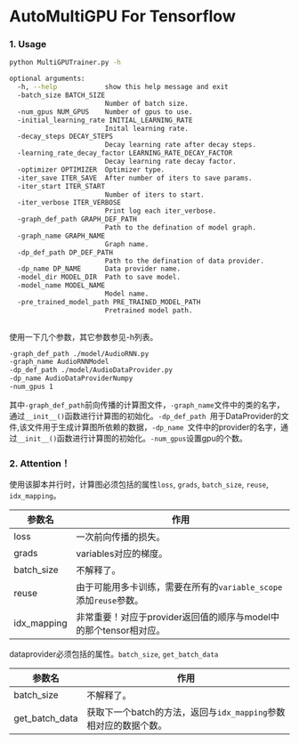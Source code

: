 # AutoMultiGPU For Tensorflow
### 1. Usage
```sh
python MultiGPUTrainer.py -h

optional arguments:
  -h, --help            show this help message and exit
  -batch_size BATCH_SIZE
                        Number of batch size.
  -num_gpus NUM_GPUS    Number of gpus to use.
  -initial_learning_rate INITIAL_LEARNING_RATE
                        Inital learning rate.
  -decay_steps DECAY_STEPS
                        Decay learning rate after decay steps.
  -learning_rate_decay_factor LEARNING_RATE_DECAY_FACTOR
                        Decay learning rate decay factor.
  -optimizer OPTIMIZER  Optimizer type.
  -iter_save ITER_SAVE  After number of iters to save params.
  -iter_start ITER_START
                        Number of iters to start.
  -iter_verbose ITER_VERBOSE
                        Print log each iter_verbose.
  -graph_def_path GRAPH_DEF_PATH
                        Path to the defination of model graph.
  -graph_name GRAPH_NAME
                        Graph name.
  -dp_def_path DP_DEF_PATH
                        Path to the defination of data provider.
  -dp_name DP_NAME      Data provider name.
  -model_dir MODEL_DIR  Path to save model.
  -model_name MODEL_NAME
                        Model name.
  -pre_trained_model_path PRE_TRAINED_MODEL_PATH
                        Pretrained model path.
            
```

使用一下几个参数，其它参数参见-h列表。

```sh
-graph_def_path ./model/AudioRNN.py 
-graph_name AudioRNNModel 
-dp_def_path ./model/AudioDataProvider.py 
-dp_name AudioDataProviderNumpy 
-num_gpus 1
```
其中`-graph_def_path`前向传播的计算图文件，`-graph_name`文件中的类的名字，通过`__init__()`函数进行计算图的初始化。`-dp_def_path `用于DataProvider的文件,该文件用于生成计算图所依赖的数据，`-dp_name `文件中的provider的名字，通过`__init__()`函数进行计算图的初始化。`-num_gpus`设置gpu的个数。

### 2. Attention！
使用该脚本并行时，计算图必须包括的属性`loss`, `grads`, `batch_size`, `reuse`, `idx_mapping`。

参数名 | 作用
---- | ---
loss| 一次前向传播的损失。
grads| variables对应的梯度。
batch_size| 不解释了。
reuse| 由于可能用多卡训练，需要在所有的`variable_scope`添加`reuse`参数。
idx_mapping| 非常重要！对应于provider返回值的顺序与model中的那个tensor相对应。

dataprovider必须包括的属性。`batch_size`, `get_batch_data`

参数名 | 作用
---- | ---
batch_size| 不解释了。
get\_batch\_data| 获取下一个batch的方法，返回与`idx_mapping`参数相对应的数据个数。
